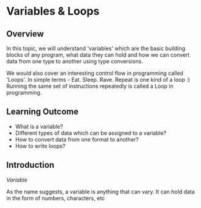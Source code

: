 # Variables & Loops

## Overview

In this topic, we will understand 'variables' which are the basic building blocks of any program, what data they can hold 
and how we can convert data from one type to another using type conversions.

We would also cover an interesting control flow in programming called 'Loops'. In simple terms - Eat. Sleep. Rave. Repeat is one kind of a loop :)
 Running the same set of instructions repeatedly is called a Loop in programming.

## Learning Outcome

- What is a variable?
- Different types of data which can be assigned to a variable?
- How to convert data from one format to another?
- How to write loops?


## Introduction

*Variable*

As the name suggests, a variable is anything that can vary. It can hold data in the form of numbers, characters, etc
